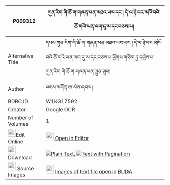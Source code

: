 |P009312|ཀུན་རིག་གི་ཆོ་ག་གཞན་ཕན་མཐའ་ཡས་དང་། དེ་ལ་ཉེ་བར་མཁོ་བའི་ཆོ་གའི་ཡན་ལག་དུ་མ་དང་བཅས་པ། 
| --- | --- 
|Alternative Title |དཔལ་ཀུན་རིག་གི་ཆོ་ག་གཞན་ཕན་མཐའ་ཡས་དང་། དེ་ལ་ཉེ་བར་མཁོ་བའི་ཆོ་གའི་ཡན་ལག་དུ་མ་དང་བཅས་པ་ཕྱོགས་གཅིག་ཏུ་དགྱེས་པ་ཀུན་རིག་གི་ཆོ་ག་གཞན་ཕན་ལྷུན་གྲུབ།
|Author| འཇམ་མགོན་ཨ་མེས་ཞབས།
|BDRC ID | W1KG17592
|Creator | Google OCR
|Number of Volumes| 1
|<img width="25" src="https://img.icons8.com/color/25/000000/edit-property.png">Edit Online| [<img width="25" src="https://avatars.githubusercontent.com/u/45091458?s=200&v=4"> Open in Editor](http://editor.openpecha.org/P009312)
|<img width="25" src="https://img.icons8.com/fluent/48/000000/download-2.png"/>  Download | [![](https://img.icons8.com/color/20/000000/txt.png)Plain Text](https://github.com/Openpecha/P009312/releases/download/v1/kunrik_gi_choga_shyenpen_ta_ye_plain_P009312.zip), [![](https://img.icons8.com/color/20/000000/txt.png)Text with Pagination](https://github.com/Openpecha/P009312/releases/download/v1/kunrik_gi_choga_shyenpen_ta_ye_pages_P009312.zip)
|<img width="25" src="https://img.icons8.com/plasticine/100/000000/pictures-folder.png"/>  Source Images | [<img width="25" src="https://library.bdrc.io/icons/BUDA-small.svg"> Images of text file open in BUDA](https://library.bdrc.io/show/bdr:W1KG17592)